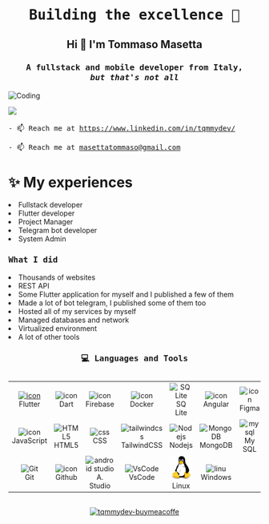 <h1 align="center"><samp>Building the excellence 🙌</samp></h1>

<h2 align="center">Hi 👋 I'm Tommaso Masetta</h2> 

<h3 align="center"><samp>A fullstack and mobile developer from Italy,<br><i>but that's not all</i></samp></h3>

<img align="center" alt="Coding" width="1000" src="https://github.tqmmy.it/developer_working.gif">

<p align="left"><img src="https://github.tqmmy.it/api/visit-count"></p>

<samp>- 📫 Reach me at https://www.linkedin.com/in/tqmmydev/</samp>

<samp>- 📫 Reach me at masettatommaso@gmail.com</samp>

<h1>✨ My experiences</h1>

<li>Fullstack developer</li>
<li>Flutter developer</li>
<li>Project Manager</li>
<li>Telegram bot developer</li>
<li>System Admin</li>

<h3><samp> What I did</samp></h3>

<li>Thousands of websites</li>
<li>REST API</li>
<li>Some Flutter application for myself and I published a few of them</li>
<li>Made a lot of bot telegram, I published some of them too</li>
<li>Hosted all of my services by myself</li>
<li>Managed databases and network</li>
<li>Virtualized environment</li>
<li>A lot of other tools</li>

<h3 align="center"><samp>💻 Languages and Tools</samp></h3>
<div style="display: flex; align-items: flex-start; align: center">
<table align="center">
  <tr>
    <td align="center" width="100">
      <a href="#macropower-tech">
        <img src="https://www.vectorlogo.zone/logos/flutterio/flutterio-icon.svg" alt="icon" width="45" height="45" />
      </a>
      <br>Flutter
    </td>
    <td align="center" width="100">
        <img src="https://www.vectorlogo.zone/logos/dartlang/dartlang-icon.svg" alt="icon" width="45" height="45" />
      <br>Dart
    </td>
    <td align="center" width="100">
        <img src="https://www.vectorlogo.zone/logos/firebase/firebase-icon.svg" alt="icon" width="45" height="45" />
      </a>
      <br>Firebase
    </td>
   <td align="center" width="100">
        <img src="https://techstack-generator.vercel.app/docker-icon.svg" alt="icon" width="45" height="50" />
      <br>Docker
    </td>
      <td align="center" width="100">
        <img src="https://www.vectorlogo.zone/logos/sqlite/sqlite-icon.svg" width="48" height="48" alt="SQ Lite" />
      <br>SQ Lite
    </td>
    <td align="center" width="100">
        <img src="https://skillicons.dev/icons?i=angular" alt="icon" width="45" height="45" />
      <br>Angular
    </td>
       <td align="center" width="100">
        <img src="https://skillicons.dev/icons?i=figma" alt="icon" width="45" height="45" />
      <br>Figma
    </td>
  </tr>
  <tr>
    <td align="center" width="100">
        <img src="https://techstack-generator.vercel.app/js-icon.svg" alt="icon" width="48" height="48" />
      <br>JavaScript
    </td>
    <td align="center"  width="100">
        <img src="https://skillicons.dev/icons?i=html" width="48" height="48" alt="HTML5" />
      <br>HTML5
    </td>
    <td align="center" width="100">
        <img src="https://skillicons.dev/icons?i=css" width="48" height="48" alt="css" />
      <br>CSS
    </td>
    <td align="center"  width="100">
        <img src="https://skillicons.dev/icons?i=tailwindcss" width="48" height="48" alt="tailwindcss" />
      <br>TailwindCSS
    </td>
           <td align="center" width="100">
        <img src="https://skillicons.dev/icons?i=nodejs" width="48" height="48" alt="Nodejs" />
      <br>Nodejs
      </td>
          <td align="center" width="100">
        <img src="https://skillicons.dev/icons?i=mongodb" width="48" height="48" alt="MongoDB" />
      <br>MongoDB
    </td>
    <td align="center"  width="100">
        <img src="https://skillicons.dev/icons?i=mysql" width="48" height="48" alt="mysql" />
      <br>My SQL
    </td>
       
  </tr>
 <tr>
       <td align="center" width="100"> 
        <img src="https://user-images.githubusercontent.com/25181517/192108372-f71d70ac-7ae6-4c0d-8395-51d8870c2ef0.png" width="48" height="48" alt="Git" />
      <br>Git
    </td>
       <td align="center" width="100">
        <img src="https://skillicons.dev/icons?i=github" alt="icon" width="45" height="45" />
      <br>Github
    </td>
    <td align="center" width="100">
        <img src="https://skillicons.dev/icons?i=androidstudio" width="48" height="48" alt="android studio" />
      <br>A. Studio
    </td>
            <td align="center" width="100">
        <img src="https://skillicons.dev/icons?i=vscode" width="48" height="48" alt="VsCode" />
      <br>VsCode
    </td>
      <td align="center" width="100">
        <img src="https://raw.githubusercontent.com/devicons/devicon/master/icons/linux/linux-original.svg" width="48" height="48" alt="linu" />
      <br>Linux
    </td>
     <td align="center" width="100">
        <img src="https://skillicons.dev/icons?i=windows" width="48" height="48" alt="linu" />
      <br>Windows
    </td>          
 </tr>
</table>
</div>


<p align="center">
<a href="https://www.buymeacoffee.com/tqmmydev"><img align="center" src="https://cdn.buymeacoffee.com/buttons/v2/default-orange.png" height="50" width="210" alt="tqmmydev-buymeacoffe" /></a>
</p>
